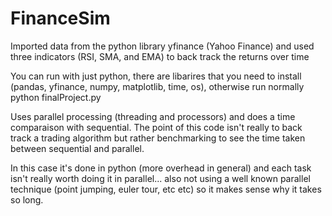 # FinanceSim
Imported data from the python library yfinance (Yahoo Finance) and used three indicators (RSI, SMA, and EMA) to back track the returns over time

You can run with just python, there are libarires that you need to install (pandas, yfinance, numpy, matplotlib, time, os), otherwise run normally
python finalProject.py

Uses parallel processing (threading and processors) and does a time comparaison with sequential. The point of this code isn't really to back track a trading algorithm but rather benchmarking to see the time taken between sequential and parallel. 

In this case it's done in python (more overhead in general) and each task isn't really worth doing it in parallel... also not using a well known parallel technique (point jumping, euler tour, etc etc) so it makes sense why it takes so long.
